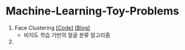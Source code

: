 # Machine-Learning-Toy-Problems

01. Face Clustering  [[Code]]([https://github.com/woodongk/Machine-Learning-Toy-Problems/blob/master/01.%20Face%20Clustering/Face%20Clustering.ipynb](https://github.com/woodongk/Machine-Learning-Toy-Problems/blob/master/01.%20Face%20Clustering/Face%20Clustering.ipynb)) [[Blog]](https://velog.io/@woodong/Face-Clustering)
    - 비지도 학습 기반의 얼굴 분류 알고리즘
02. 

<!--stackedit_data:
eyJoaXN0b3J5IjpbMjg2NDAxODVdfQ==
-->